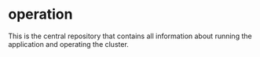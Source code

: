 # operation
This is the central repository that contains all information about running the application and operating the cluster.
